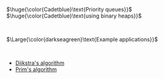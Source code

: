 $\huge{\color{Cadetblue}\text{Priority queues}}$  
$\huge{\color{Cadetblue}\text{using binary heaps}}$

<br/>

$\Large{\color{darkseagreen}\text{Example applications}}$

<br/>

- [Dijkstra's algorithm](../../../algorithms/graphs/SSSP-dijkstra/dijkstra-1.c)
- [Prim's algorithm](../../../algorithms/graphs/MST-prim/prim-1.c)